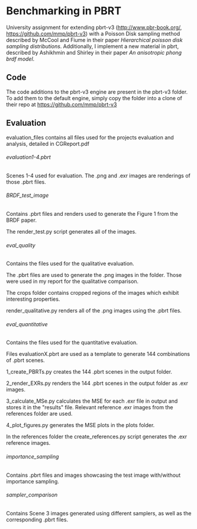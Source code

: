 # Benchmarking in PBRT

University assignment for extending pbrt-v3 (http://www.pbr-book.org/, https://github.com/mmp/pbrt-v3) with a Poisson Disk sampling method described by McCool and Fiume in their paper *Hierarchical poisson disk sampling distributions*. Additionally, I implement a new material in pbrt, described by Ashikhmin and Shirley in their paper *An anisotropic phong brdf model*.

## Code

The code additions to the pbrt-v3 engine are present in the pbrt-v3 folder. To add them to the default engine, simply copy the folder into a clone of their repo at https://github.com/mmp/pbrt-v3

## Evaluation

evaluation_files contains all files used for the projects evaluation and analysis, detailed in CGReport.pdf

###### evaluation1-4.pbrt  

Scenes 1-4 used for evaluation. The .png and .exr images are renderings of those .pbrt files.

###### BRDF_test_image

Contains .pbrt files and renders used to generate the Figure 1 from the BRDF paper.

The render_test.py script generates all of the images.

###### eval_quality

Contains the files used for the qualitative evaluation.

The .pbrt files are used to generate the .png images in the folder. Those were used
in my report for the qualitative comparison.

The crops folder contains cropped regions of the images which exhibit interesting properties.

render_qualitative.py renders all of the .png images using the .pbrt files.

###### eval_quantitative  

Contains the files used for the quantitative evaluation.

Files evaluationX.pbrt are used as a template to generate 144 combinations of .pbrt scenes.

1_create_PBRTs.py creates the 144 .pbrt scenes in the output folder.

2_render_EXRs.py renders the 144 .pbrt scenes in the output folder as .exr images.

3_calculate_MSe.py calculates the MSE for each .exr file in output and stores it in the "results" file.
Relevant reference .exr images from the references folder are used.

4_plot_figures.py generates the MSE plots in the plots folder.

In the references folder the create_references.py script generates the .exr reference images.
					
###### importance_sampling

Contains .pbrt files and images showcasing the test image with/without importance sampling.

###### sampler_comparison

Contains Scene 3 images generated using different samplers, as well as the corresponding .pbrt files.

